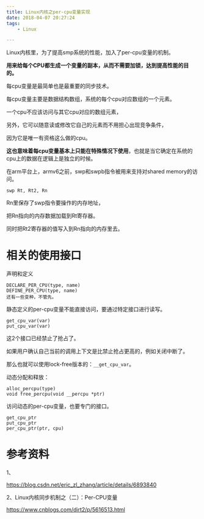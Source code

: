 ```yaml
---
title: Linux内核之per-cpu变量实现
date: 2018-04-07 20:27:24
tags:
	- Linux

---
```




Linux内核里，为了提高smp系统的性能，加入了per-cpu变量的机制。

**用来给每个CPU都生成一个变量的副本，从而不需要加锁，达到提高性能的目的。**

每cpu变量是最简单也是最重要的同步技术。

每cpu变量主要是数据结构数组，系统的每个cpu对应数组的一个元素。

一个cpu不应该访问与其它cpu对应的数组元素，

另外，它可以随意读或修改它自己的元素而不用担心出现竞争条件，

因为它是唯一有资格这么做的cpu。

**这也意味着每cpu变量基本上只能在特殊情况下使用**，也就是当它确定在系统的cpu上的数据在逻辑上是独立的时候。



在arm平台上，armv6之前，swp和swpb指令被用来支持对shared memory的访问。

```
swp Rt, Rt2, Rn
```

Rn里保存了swp指令要操作的内存地址，

把Rn指向的内存数据加载到Rt寄存器。

同时把Rt2寄存器的值写入到Rn指向的内存里去。





# 相关的使用接口

声明和定义

```
DECLARE_PER_CPU(type, name)
DEFINE_PER_CPU(type, name)
还有一些变种，不管先。
```

静态定义的per-cpu变量不能直接访问，要通过特定接口进行读写。

```
get_cpu_var(var)
put_cpu_var(var)
```

这2个接口已经禁止了抢占了。

如果用户确认自己当前的调用上下文是比禁止抢占更高的，例如关闭中断了。

那么也就可以使用lock-free版本的：`__get_cpu_var`。

动态分配和释放：

```
alloc_percpu(type)
void free_percpu(void __percpu *ptr)
```

访问动态的per-cpu变量，也要专门的接口。

```
get_cpu_ptr
put_cpu_ptr
per_cpu_ptr(ptr, cpu)
```





# 参考资料

1、

https://blog.csdn.net/eric_zl_zhang/article/details/6893840

2、Linux内核同步机制之（二）：Per-CPU变量

https://www.cnblogs.com/dirt2/p/5616513.html